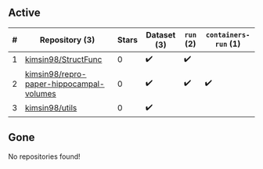## Active
| # | Repository (3) | Stars | Dataset (3) | `run` (2) | `containers-run` (1) |
| --- | --- | --- | --- | --- | --- |
| 1 | [kimsin98/StructFunc](https://github.com/kimsin98/StructFunc) | 0 | :heavy_check_mark: | :heavy_check_mark: |  |
| 2 | [kimsin98/repro-paper-hippocampal-volumes](https://github.com/kimsin98/repro-paper-hippocampal-volumes) | 0 | :heavy_check_mark: | :heavy_check_mark: | :heavy_check_mark: |
| 3 | [kimsin98/utils](https://github.com/kimsin98/utils) | 0 | :heavy_check_mark: |  |  |

## Gone
No repositories found!
